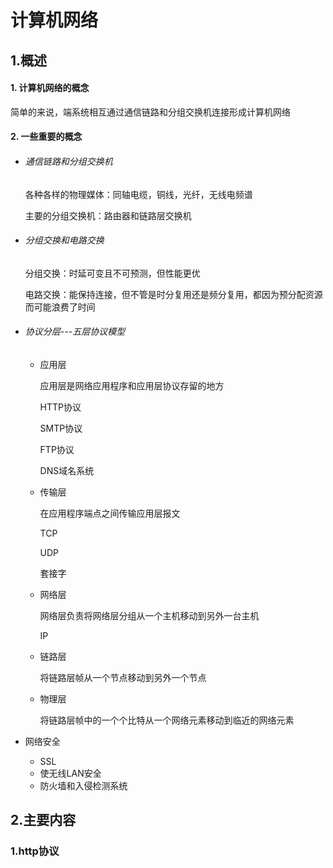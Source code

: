 # 计算机网络



## 1.概述

#### 1. 计算机网络的概念

简单的来说，端系统相互通过通信链路和分组交换机连接形成计算机网络

#### 2. 一些重要的概念

* ###### 通信链路和分组交换机

  各种各样的物理媒体：同轴电缆，铜线，光纤，无线电频谱

  主要的分组交换机：路由器和链路层交换机

* ###### 分组交换和电路交换

  分组交换：时延可变且不可预测，但性能更优

  电路交换：能保持连接，但不管是时分复用还是频分复用，都因为预分配资源而可能浪费了时间

* ###### 协议分层---五层协议模型

  * 应用层

    应用层是网络应用程序和应用层协议存留的地方

    HTTP协议

    SMTP协议

    FTP协议

    DNS域名系统

  * 传输层

    在应用程序端点之间传输应用层报文

    TCP

    UDP

    套接字

  * 网络层

    网络层负责将网络层分组从一个主机移动到另外一台主机

    IP

  * 链路层

    将链路层帧从一个节点移动到另外一个节点

  * 物理层

    将链路层帧中的一个个比特从一个网络元素移动到临近的网络元素

* 网络安全
  * SSL
  * 使无线LAN安全
  * 防火墙和入侵检测系统

## 2.主要内容

### 1.http协议